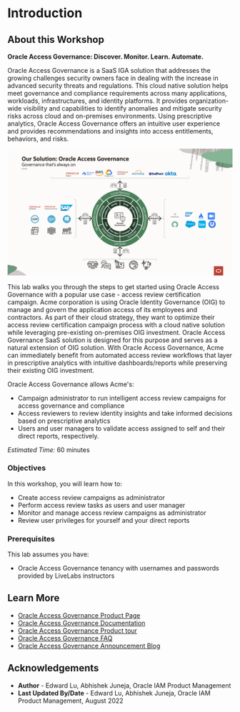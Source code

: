 # Introduction

## About this Workshop
**Oracle Access Governance: Discover. Monitor. Learn. Automate.**

 Oracle Access Governance is a SaaS IGA solution that addresses the growing challenges security owners face in dealing with the increase in advanced security threats and regulations. This cloud native solution helps meet governance and compliance requirements across many applications, workloads, infrastructures, and identity platforms. It provides organization-wide visibility and capabilities to identify anomalies and mitigate security risks across cloud and on-premises environments. Using prescriptive analytics, Oracle Access Governance offers an intuitive user experience and provides recommendations and insights into access entitlements, behaviors, and risks.

  ![View List of Campaigns](images/access-governance.png)

This lab walks you through the steps to get started using Oracle Access Governance with a popular use case - access review certification campaign. Acme corporation is using Oracle Identity Governance (OIG) to manage and govern the application access of its employees and contractors. As part of their cloud strategy, they want to optimize their access review certification campaign process with a cloud native solution while leveraging pre-existing on-premises OIG investment. Oracle Access Governance SaaS solution is designed for this purpose and serves as a natural extension of OIG solution. With Oracle Access Governance, Acme can immediately benefit from automated access review workflows that layer in prescriptive analytics with intuitive dashboards/reports while preserving their existing OIG investment. 

Oracle Access Governance allows Acme's: 
- Campaign administrator to run intelligent access review campaigns for access governance and compliance
- Access reviewers to review identity insights and take informed decisions based on prescriptive analytics
- Users and user managers to validate access assigned to self and their direct reports, respectively. 


*Estimated Time:* 60 minutes


### Objectives

In this workshop, you will learn how to:
* Create access review campaigns as administrator
* Perform access review tasks as users and user manager
* Monitor and manage access review campaigns as administrator
* Review user privileges for yourself and your direct reports

### Prerequisites
This lab assumes you have:
* Oracle Access Governance tenancy with usernames and passwords provided by LiveLabs instructors


## Learn More

* [Oracle Access Governance Product Page](https://www.oracle.com/security/cloud-security/access-governance/)
* [Oracle Access Governance Documentation](https://docs.oracle.com/en/cloud/paas/access-governance/index.html)
* [Oracle Access Governance Product tour](https://www.oracle.com/webfolder/s/quicktours/paas/pt-sec-access-governance/index.html)
* [Oracle Access Governance FAQ](https://www.oracle.com/security/cloud-security/access-governance/faq/)
* [Oracle Access Governance Announcement Blog](https://blogs.oracle.com/cloudsecurity/post/intelligent-cloud-delivered-access-governance-with-prescriptive-analytics)

## Acknowledgements
* **Author** - Edward Lu, Abhishek Juneja, Oracle IAM Product Management
* **Last Updated By/Date** - Edward Lu, Abhishek Juneja, Oracle IAM Product Management, August 2022
